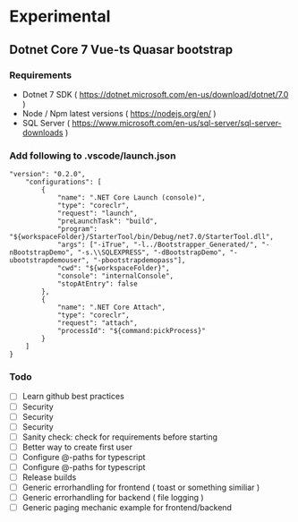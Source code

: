 # Experimental
## Dotnet Core 7 Vue-ts Quasar bootstrap

### Requirements

* Dotnet 7 SDK ( https://dotnet.microsoft.com/en-us/download/dotnet/7.0 )
* Node / Npm latest versions ( https://nodejs.org/en/ )
* SQL Server ( https://www.microsoft.com/en-us/sql-server/sql-server-downloads )

### Add following to .vscode/launch.json

```
"version": "0.2.0",
    "configurations": [
        {
            "name": ".NET Core Launch (console)",
            "type": "coreclr",
            "request": "launch",
            "preLaunchTask": "build",
            "program": "${workspaceFolder}/StarterTool/bin/Debug/net7.0/StarterTool.dll",
            "args": ["-iTrue", "-l../Bootstrapper_Generated/", "-nBootstrapDemo", "-s.\\SQLEXPRESS", "-dBootstrapDemo", "-ubootstrapdemouser", "-pbootstrapdemopass"],
            "cwd": "${workspaceFolder}",
            "console": "internalConsole",
            "stopAtEntry": false
        },
        {
            "name": ".NET Core Attach",
            "type": "coreclr",
            "request": "attach",
            "processId": "${command:pickProcess}"
        }
    ]
}
```

### Todo

- [ ] Learn github best practices
- [ ] Security
- [ ] Security
- [ ] Security
- [ ] Sanity check: check for requirements before starting
- [ ] Better way to create first user
- [ ] Configure @-paths for typescript
- [ ] Configure @-paths for typescript
- [ ] Release builds
- [ ] Generic errorhandling for frontend ( toast or something similiar )
- [ ] Generic errorhandling for backend ( file logging )
- [ ] Generic paging mechanic example for frontend/backend
